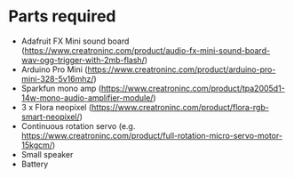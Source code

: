# Parts required

 - Adafruit FX Mini sound board (https://www.creatroninc.com/product/audio-fx-mini-sound-board-wav-ogg-trigger-with-2mb-flash/)
 - Arduino Pro Mini (https://www.creatroninc.com/product/arduino-pro-mini-328-5v16mhz/)
 - Sparkfun mono amp (https://www.creatroninc.com/product/tpa2005d1-14w-mono-audio-amplifier-module/)
 - 3 x Flora neopixel (https://www.creatroninc.com/product/flora-rgb-smart-neopixel/)
 - Continuous rotation servo (e.g. https://www.creatroninc.com/product/full-rotation-micro-servo-motor-15kgcm/)
 - Small speaker
 - Battery 
